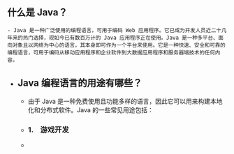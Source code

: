 ## 什么是 Java？
	- Java 是一种广泛使用的编程语言，可用于编码 Web 应用程序。它已成为开发人员近二十几年来的热门选择，现如今已有数百万计的 Java 应用程序正在使用。Java 是一种多平台、面向对象且以网络为中心的语言，其本身即可作为一个平台来使用。它是一种快速、安全和可靠的编程语言，可用于编码从移动应用程序和企业软件到大数据应用程序和服务器端技术的任何内容。
- ## Java 编程语言的用途有哪些？
	- 由于 Java 是一种免费使用且功能多样的语言，因此它可以用来构建本地化和分布式软件。Java 的一些常见用途包括：
	- ### 1.    游戏开发
	-